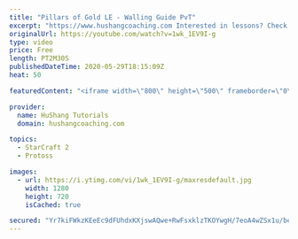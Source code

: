 ```yaml
---
title: "Pillars of Gold LE - Walling Guide PvT"
excerpt: "https://www.hushangcoaching.com Interested in lessons? Check out the website for more information ------------------------------------------------------------------------------------------------------- Want to support HuShang Tutorials directly? Patreon is a website where you can contribute a monthly"
originalUrl: https://youtube.com/watch?v=1wk_1EV9I-g
type: video
price: Free
length: PT2M30S
publishedDateTime: 2020-05-29T18:15:09Z
heat: 50

featuredContent: "<iframe width=\"800\" height=\"500\" frameborder=\"0\" src=\"https://www.youtube.com/embed/1wk_1EV9I-g\" allow=\"accelerometer; autoplay; encrypted-media; gyroscope; picture-in-picture\" allowfullscreen></iframe>"

provider:
  name: HuShang Tutorials
  domain: hushangcoaching.com

topics:
  - StarCraft 2
  - Protoss

images:
  - url: https://i.ytimg.com/vi/1wk_1EV9I-g/maxresdefault.jpg
    width: 1280
    height: 720
    isCached: true

secured: "Yr7kiFWkzKEeEc9dFUhdxKXjswAQwe+RwFsxklzTKOYwgH/7eoA4wZSx1u/beXa+zRl1KLWLuDSybhmX4WZhxFIwqyqMIWYpTOAu6nyFFqUDoCa6oQ9A/A2zJcF7HIce/0VdpF6tAAdehbS5zBfcI21zsmYksnvWenvB84AuS4hM2aa7ODKZG7tmjIA8YTCjO6BtfnCsM8ZKXV6CH6kBCoa+h/fNURU1X03pyQv5DIpei3Ovw1yZmybUGK6BSDzzUdFIRD3SZ+f9LIVTcIMEvyFg3/nLPivYjpjEvMzzLKZKqI8qz9vIAkygLN81pvtAqsEqCz1EpDZh3uRY/RggFswYUx3gVYAKAn+iYyqtLeQcC8oiyD2ZRJj+HCKBPuEmUVzpUhpRwlmUWtvfvxU3pdWAKEBmLZkoKZzZwpou9hY=;AX51N6us40iccfxxWWniHg=="
---
```


